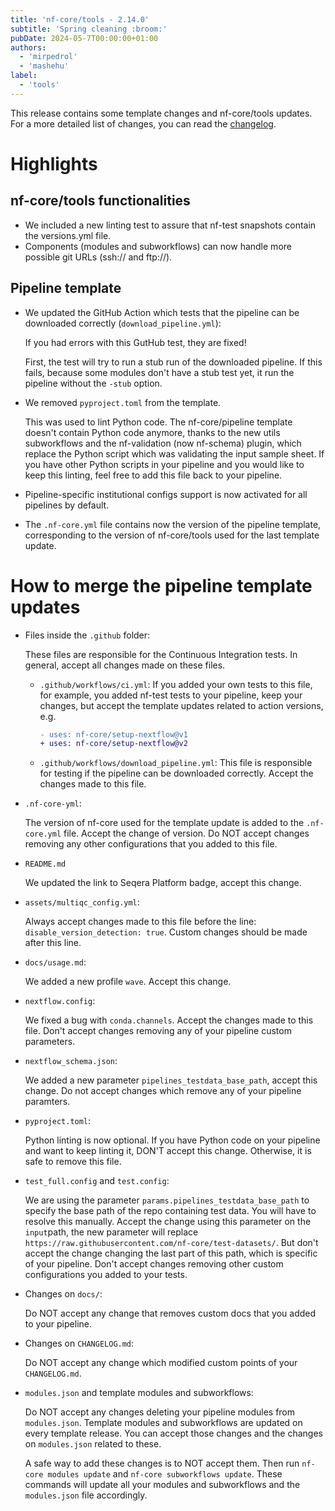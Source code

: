 ```yaml
---
title: 'nf-core/tools - 2.14.0'
subtitle: 'Spring cleaning :broom:'
pubDate: 2024-05-7T00:00:00+01:00
authors:
  - 'mirpedrol'
  - 'mashehu'
label:
  - 'tools'
---
```


This release contains some template changes and nf-core/tools updates. For a more detailed list of changes, you can read the [changelog](https://github.com/nf-core/tools/releases/tag/2.14.0).

# Highlights

## nf-core/tools functionalities

- We included a new linting test to assure that nf-test snapshots contain the versions.yml file.
- Components (modules and subworkflows) can now handle more possible git URLs (ssh:// and ftp://).

## Pipeline template

- We updated the GitHub Action which tests that the pipeline can be downloaded correctly (`download_pipeline.yml`):

  If you had errors with this GutHub test, they are fixed!

  First, the test will try to run a stub run of the downloaded pipeline. If this fails, because some modules don't have a stub test yet, it run the pipeline without the `-stub` option.

- We removed `pyproject.toml` from the template.

  This was used to lint Python code.
  The nf-core/pipeline template doesn't contain Python code anymore, thanks to the new utils subworkflows and the nf-validation (now nf-schema) plugin,
  which replace the Python script which was validating the input sample sheet.
  If you have other Python scripts in your pipeline and you would like to keep this linting, feel free to add this file back to your pipeline.

- Pipeline-specific institutional configs support is now activated for all pipelines by default.

- The `.nf-core.yml` file contains now the version of the pipeline template,
  corresponding to the version of nf-core/tools used for the last template update.

# How to merge the pipeline template updates

- Files inside the `.github` folder:

  These files are responsible for the Continuous Integration tests. In general, accept all changes made on these files.

  - `.github/workflows/ci.yml`: If you added your own tests to this file, for example, you added nf-test tests to your pipeline,
    keep your changes, but accept the template updates related to action versions, e.g.

    ```diff "v1" "v2"
    - uses: nf-core/setup-nextflow@v1
    + uses: nf-core/setup-nextflow@v2
    ```

  - `.github/workflows/download_pipeline.yml`: This file is responsible for testing if the pipeline can be downloaded correctly. Accept the changes made to this file.

- `.nf-core-yml`:

  The version of nf-core used for the template update is added to the `.nf-core.yml` file.
  Accept the change of version.
  Do NOT accept changes removing any other configurations that you added to this file.

- `README.md`

  We updated the link to Seqera Platform badge, accept this change.

- `assets/multiqc_config.yml`:

  Always accept changes made to this file before the line: `disable_version_detection: true`.
  Custom changes should be made after this line.

- `docs/usage.md`:

  We added a new profile `wave`. Accept this change.

- `nextflow.config`:

  We fixed a bug with `conda.channels`. Accept the changes made to this file.
  Don't accept changes removing any of your pipeline custom parameters.

- `nextflow_schema.json`:

  We added a new parameter `pipelines_testdata_base_path`, accept this change.
  Do not accept changes which remove any of your pipeline paramters.

- `pyproject.toml`:

  Python linting is now optional. If you have Python code on your pipeline and want to keep linting it, DON'T accept this change.
  Otherwise, it is safe to remove this file.

- `test_full.config` and `test.config`:

  We are using the parameter `params.pipelines_testdata_base_path` to specify the base path of the repo containing test data.
  You will have to resolve this manually. Accept the change using this parameter on the `input`path, the new parameter will replace `https://raw.githubusercontent.com/nf-core/test-datasets/`.
  But don't accept the change changing the last part of this path, which is specific of your pipeline.
  Don't accept changes removing other custom configurations you added to your tests.

- Changes on `docs/`:

  Do NOT accept any change that removes custom docs that you added to your pipeline.

- Changes on `CHANGELOG.md`:

  Do NOT accept any change which modified custom points of your `CHANGELOG.md`.

- `modules.json` and template modules and subworkflows:

  Do NOT accept any changes deleting your pipeline modules from `modules.json`.
  Template modules and subworkflows are updated on every template release. You can accept those changes and the changes on `modules.json` related to these.

  A safe way to add these changes is to NOT accept them.
  Then run `nf-core modules update` and `nf-core subworkflows update`.
  These commands will update all your modules and subworkflows and the `modules.json` file accordingly.
